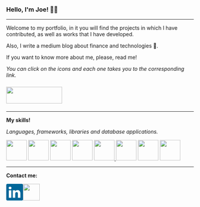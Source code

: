 ### Hello, I'm Joe! 👋🏻 
________________________________________
Welcome to my portfolio, in it you will find the projects in which I have contributed, as well as works that I have developed.

Also, I write a medium blog about finance and technologies 🧠.

If you want to know more about me, please, read me!

*You can click on the icons and each one takes you to the corresponding link.* 
### <a href="https://windhandel-abstraction.medium.com/" rel="nofollow"><img src="https://upload.wikimedia.org/wikipedia/commons/thumb/b/b1/Medium_logo_Wordmark_Black.svg/1280px-Medium_logo_Wordmark_Black.svg.png" height="45" width="150" style="max-width:100%;"></a>

________________________________________
**My skills!**

*Languages, frameworks, libraries and database applications.*

<a href="https://developer.mozilla.org/es/docs/Web/JavaScript" rel="nofollow"><img src="https://raw.githubusercontent.com/yurijserrano/Github-Profile-Readme-Logos/master/programming%20languages/javascript.svg" height="55" width="55" style="max-width:100%;"></a>
<a href="https://es.reactjs.org/" rel="nofollow"><img src="https://raw.githubusercontent.com/yurijserrano/Github-Profile-Readme-Logos/master/frameworks/react.svg" height="55" width="55" style="max-width:100%;"></a>
<a href="https://es.redux.js.org/" rel="nofollow"><img src="https://raw.githubusercontent.com/yurijserrano/Github-Profile-Readme-Logos/master/frameworks/redux.svg" height="55" width="55" style="max-width:100%;"></a>
<a href="https://nodejs.org/es/" rel="nofollow"><img src="https://raw.githubusercontent.com/yurijserrano/Github-Profile-Readme-Logos/master/frameworks/nodejs.svg" height="55" width="55" style="max-width:100%;"></a>
<a href="https://expressjs.com/es/"><img src="https://camo.githubusercontent.com/28e93a1bfe79f991ddcd35f7833e8537f0e7b31aa326dfbe98fe7eb538b40b46/68747470733a2f2f63646e2e69636f6e2d69636f6e732e636f6d2f69636f6e73322f323431352f504e472f3531322f657870726573735f6f726967696e616c5f776f72646d61726b5f6c6f676f5f69636f6e5f3134363532382e706e67" height="55" width="55" style="max-width:100%;">
</a>
<a href="https://www.postgresql.org/" rel="nofollow"><img src="https://raw.githubusercontent.com/yurijserrano/Github-Profile-Readme-Logos/master/databases/postgresql.svg" height="55" width="55" style="max-width:100%;"></a>
<a href="https://sequelize.org/" rel="nofollow"><img src="https://camo.githubusercontent.com/c7df0ed52a480ff725aac7ac3a11c8aedb6f60ea8ab01929c6adea9903589222/68747470733a2f2f63646e2e69636f6e2d69636f6e732e636f6d2f69636f6e73322f323130372f504e472f3531322f66696c655f747970655f73657175656c697a655f69636f6e5f3133303137332e706e67" height="55" width="55" style="max-width:100%;"></a>
<a href="https://www.npmjs.com/" rel="nofollow"><img src="https://raw.githubusercontent.com/yurijserrano/Github-Profile-Readme-Logos/master/others/npm.svg" height="55" width="55" style="max-width:100%;">
</a>
________________________________________
**Contact me:**

<a href="https://www.linkedin.com/in/joeldurand0/" rel="nofollow"><img alt="LinkedIn" src="https://raw.githubusercontent.com/triciopa/triciopa/main/logos/others/linkedin-icon-2.svg" align="left" height="45" width="45" style="max-width:100%;"></a>
<a href="mailto:joeljuliandurand@gmail.com" rel="nofollow"><img src="https://upload.wikimedia.org/wikipedia/commons/thumb/e/ec/Circle-icons-mail.svg/2048px-Circle-icons-mail.svg.png" height="45" width="45" style="max-width:100%;"></a>
